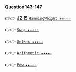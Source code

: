 #### Question 143-147

👉👉  [**JZ 15** `HammingWeight ★★☆☆☆`](https://github.com/jevishoo/algorithm_learning/blob/master/code/BitMunipulation/HammingWeight.java)

👉👉  [`Swap ★☆☆☆☆`](https://github.com/jevishoo/algorithm_learning/blob/master/code/BitMunipulation/Swap.java)

👉👉  [`GetMax ★★★☆☆`](https://github.com/jevishoo/algorithm_learning/blob/master/code/BitMunipulation/GetMax.java)

👉👉  [`Arithmetic ★★★★☆`](https://github.com/jevishoo/algorithm_learning/blob/master/code/BitMunipulation/Arithmetic.java)

👉👉  [`Pow ★★☆☆☆`](https://github.com/jevishoo/algorithm_learning/blob/master/code/BitMunipulation/Pow.java)

